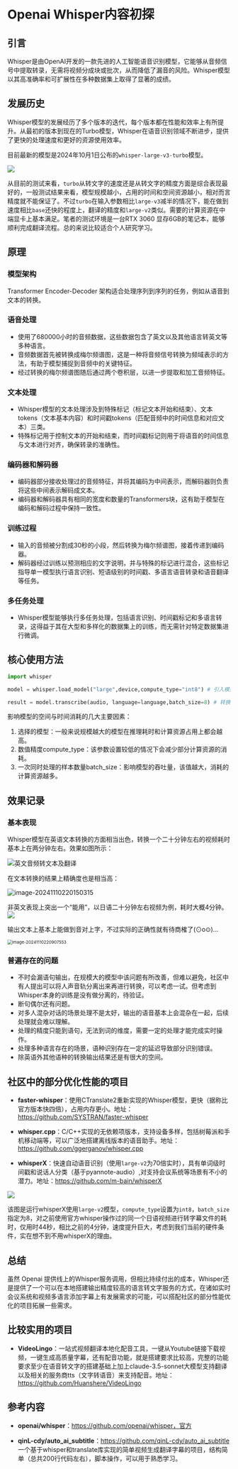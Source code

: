 # Openai Whisper内容初探

## 引言

Whisper是由OpenAI开发的一款先进的人工智能语音识别模型，它能够从音频信号中提取转录，无需将视频分成块或批次，从而降低了漏音的风险。Whisper模型以其高准确率和可扩展性在多种数据集上取得了显著的成绩。

## 发展历史

Whisper模型的发展经历了多个版本的迭代，每个版本都在性能和效率上有所提升。从最初的版本到现在的Turbo模型，Whisper在语音识别领域不断进步，提供了更快的处理速度和更好的资源使用效率。

目前最新的模型是2024年10月1日公布的`whisper-large-v3-turbo`模型。

![](img/models.png)

从目前的测试来看，`turbo`从转文字的速度还是从转文字的精度方面是综合表现最好的，一般测试结果来看，模型规模越小，占用的时间和空间资源越小，相对而言精度就不能保证了。不过`turbo`在输入参数相比`large-v3`减半的情况下，能在做到速度相比`base`还快的程度上，翻译的精度和`large-v2`类似。需要的计算资源在中端显卡上基本满足。笔者的测试环境是一台RTX 3060 显存6GB的笔记本，能够顺利完成翻译流程。总的来说比较适合个人研究学习。

## 原理

### 模型架构

Transformer Encoder-Decoder 架构适合处理序列到序列的任务，例如从语音到文本的转换。

### 语音处理

- 使用了680000小时的音频数据，这些数据包含了英文以及其他语言转英文等多种语言。
- 音频数据首先被转换成梅尔频谱图，这是一种将音频信号转换为频域表示的方法，有助于模型捕捉到音频中的关键特征。
- 经过转换的梅尔频谱图随后通过两个卷积层，以进一步提取和加工音频特征。

### 文本处理

- Whisper模型的文本处理涉及到特殊标记（标记文本开始和结束）、文本tokens（文本基本内容）和时间戳tokens（匹配音频中的时间信息和对应文本）三类。
- 特殊标记用于控制文本的开始和结束，而时间戳标记则用于将语音的时间信息与文本进行对齐，确保转录的准确性。

### 编码器和解码器

- 编码器部分接收处理过的音频特征，并将其编码为中间表示，而解码器则负责将这些中间表示解码成文本。
- 编码器和解码器具有相同的宽度和数量的Transformers块，这有助于模型在编码和解码过程中保持一致性。

### 训练过程

- 输入的音频被分割成30秒的小段，然后转换为梅尔频谱图，接着传递到编码器。
- 解码器经过训练以预测相应的文字说明，并与特殊的标记进行混合，这些标记指导单一模型执行语言识别、短语级别的时间戳、多语言语音转录和语音翻译等任务。

### 多任务处理

- Whisper模型能够执行多任务处理，包括语言识别、时间戳标记和多语言转录，这得益于其在大型和多样化的数据集上的训练，而无需针对特定数据集进行微调。

## 核心使用方法

```python
import whisper

model = whisper.load_model("large",device,compute_type="int8") # 引入模型，device可指定cuda或cpu,compute_type指定了模型运行时的数值精度

result = model.transcribe(audio, language=language,batch_size=8) # 转换音频文件为文本输出，batch_size定义了模型推理时每次处理的样本数量
```



影响模型的空间与时间消耗的几大主要因素：

1. 选择的模型：一般来说规模越大的模型在推理耗时和计算资源占用上都会越高。
2. 数值精度compute_type：该参数设置较低的情况下会减少部分计算资源的消耗。
3. 一次同时处理的样本数量batch_size：影响模型的吞吐量，该值越大，消耗的计算资源越多。




## 效果记录

### 基本表现

Whisper模型在英语文本转换的方面相当出色，转换一个二十分钟左右的视频耗时基本上在两分钟左右。效果如图所示：

![英文音频转文本及翻译](img/英文音频转文本及翻译.png)

在文本转换的结果上精确度也是相当高：

![image-20241110220150315](img/image-20241110220150315.png)

非英文表现上突出一个“能用”，以日语二十分钟左右视频为例，耗时大概4分钟。![](img/新音频转文本及翻译.png)

输出文本上基本上能做到音对上字，不过实际的正确性就有待商榷了(⊙o⊙)…

<img src="img/image-20241110220907553.png" alt="image-20241110220907553" style="zoom: 67%;" />

### 普遍存在的问题

- 不时会漏语句输出，在规模大的模型中该问题有所改善，但难以避免，社区中有人提出可以将人声音轨分离出来再进行转换，可以考虑一试。但考虑到Whisper本身的训练是没有做分离的，待验证。
- 断句偶尔还有问题。
- 对多人混杂对话的场景处理不是太好，输出的语音基本上会混杂在一起，后续处理就会难以理解。
- 处理的精度只能到语句，无法到词的维度，需要一定的处理才能完成实时操作。
- 处理多种语言存在的场景，语种识别存在一定的延迟导致部分识别错误。
- 除英语外其他语种的转换输出结果还是有很大的空间。

## 社区中的部分优化性能的项目

- **faster-whisper**：使用CTranslate2重新实现的Whisper模型，更快（据称比官方版本快四倍），占用内存更小。地址：https://github.com/SYSTRAN/faster-whisper
- **whisper.cpp**：C/C++实现的无依赖项版本，支持设备多样，包括树莓派和手机移动端等，可以广泛地搭建离线版本的语音助手。地址：https://github.com/ggerganov/whisper.cpp

- **whisperX**：快速自动语音识别（使用`large-v2`为70倍实时），具有单词级时间戳和说话人分类（基于pyannote-audio）,对支持会议系统等场景有不小的潜力。地址：https://github.com/m-bain/whisperX

![](img/whisperx.png)

该图是运行whisperX使用`large-v2`模型，`compute_type`设置为`int8`，`batch_size`指定为8，对之前使用官方whisper操作过的同一个日语视频进行转字幕文件的耗时，仅用时44秒，相比之前的4分钟，速度提升巨大，考虑到我们当前的硬件条件，实在想不到不用whisperX的理由。

## 总结

虽然 Openai 提供线上的Whisper服务调用，但相比持续付出的成本，Whisper还是提供了一个可以在本地搭建输出精度较高的语言转文字服务的方式，在诸如实时会议系统和视频多语言添加字幕上有发展需求的可能，可以搭配社区的部分性能优化的项目拓展一些需求。

## 比较实用的项目

- **VideoLingo**：一站式视频翻译本地化配音工具，一键从Youtube链接下载视频，一键生成高质量字幕，还有配音功能，就是搭建要求比较高，完整的功能要求至少在语音转文字的搭建基础上加上claude-3.5-sonnet大模型支持翻译以及相关的服务商tts（文字转语音）来支持配音。地址：https://github.com/Huanshere/VideoLingo

## 参考内容

- **openai/whisper**：https://github.com/openai/whisper，官方

- **qinL-cdy/auto_ai_subtitle**：https://github.com/qinL-cdy/auto_ai_subtitle 一个基于whisper和translate库实现的简单视频生成翻译字幕的项目，结构简单（总共200行代码左右），脚本操作，可以用于熟悉学习。

